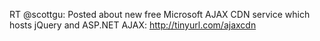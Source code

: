 <!--
id: 189314892
link: http://kevinisom.info/post/189314892/rt-scottgu-posted-about-new-free-microsoft-ajax
slug: rt-scottgu-posted-about-new-free-microsoft-ajax
date: Thu Sep 17 2009 00:12:30 GMT+1200 (NZST)
raw: {"blog_name":"kevinisom","id":189314892,"post_url":"http://kevinisom.info/post/189314892/rt-scottgu-posted-about-new-free-microsoft-ajax","slug":"rt-scottgu-posted-about-new-free-microsoft-ajax","type":"text","date":"2009-09-16 12:12:30 GMT","timestamp":1253103150,"state":"published","format":"html","reblog_key":"XuJ4YNcw","tags":[],"short_url":"http://tmblr.co/Zw68YyBIBTC","highlighted":[],"feed_item":"http://twitter.com/kev_nz/statuses/4024809684","from_feed_id":"650289","note_count":0,"title":null,"body":"<p>RT @scottgu: Posted about new free Microsoft AJAX CDN service which hosts jQuery and ASP.NET AJAX: <a href=\"http://tinyurl.com/ajaxcdn\" target=\"_blank\">http://tinyurl.com/ajaxcdn</a></p>"}
publish: 2009-09-017
tags: 
title: null
-->


RT @scottgu: Posted about new free Microsoft AJAX CDN service which
hosts jQuery and ASP.NET AJAX: <http://tinyurl.com/ajaxcdn>


